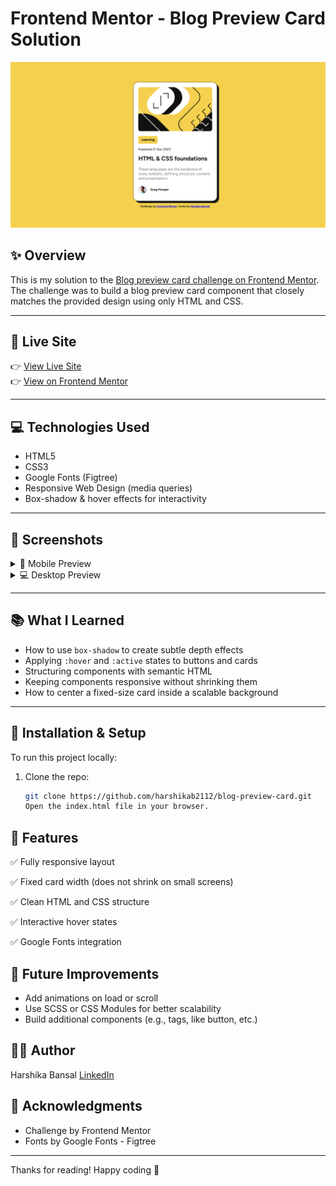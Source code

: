 # Frontend Mentor - Blog Preview Card Solution

![Design preview for the Blog preview card coding challenge](./design/desktop-design.png)

## ✨ Overview

This is my solution to the [Blog preview card challenge on Frontend Mentor](https://www.frontendmentor.io/challenges/blog-preview-card-ckPaj01dZH). The challenge was to build a blog preview card component that closely matches the provided design using only HTML and CSS.

---

## 🔗 Live Site

👉 [View Live Site](https://blog-preview-card-hb.vercel.app/)  
👉 [View on Frontend Mentor](https://www.frontendmentor.io/solutions/blog-preview-card-JCeq8J4yz0)

---

## 💻 Technologies Used

- HTML5
- CSS3
- Google Fonts (Figtree)
- Responsive Web Design (media queries)
- Box-shadow & hover effects for interactivity

---

## 📸 Screenshots

<details>
<summary>📱 Mobile Preview</summary>

![Design](./design/mobile-design.png)

</details>

<details>
<summary>💻 Desktop Preview</summary>

![Design](./design/desktop-design.png)

</details>

---

## 📚 What I Learned

- How to use `box-shadow` to create subtle depth effects
- Applying `:hover` and `:active` states to buttons and cards
- Structuring components with semantic HTML
- Keeping components responsive without shrinking them
- How to center a fixed-size card inside a scalable background

---

## 🔧 Installation & Setup

To run this project locally:

1. Clone the repo:
   ```bash
   git clone https://github.com/harshikab2112/blog-preview-card.git
   Open the index.html file in your browser.
   ```

## 🚀 Features
✅ Fully responsive layout

✅ Fixed card width (does not shrink on small screens)

✅ Clean HTML and CSS structure

✅ Interactive hover states

✅ Google Fonts integration

## 🧠 Future Improvements
- Add animations on load or scroll
- Use SCSS or CSS Modules for better scalability
- Build additional components (e.g., tags, like button, etc.)

## 🙋‍♀️ Author
Harshika Bansal
[LinkedIn](https://www.linkedin.com/in/harshika-bansal/)

## 🎉 Acknowledgments
- Challenge by Frontend Mentor
- Fonts by Google Fonts - Figtree

---

Thanks for reading! Happy coding 🚀

